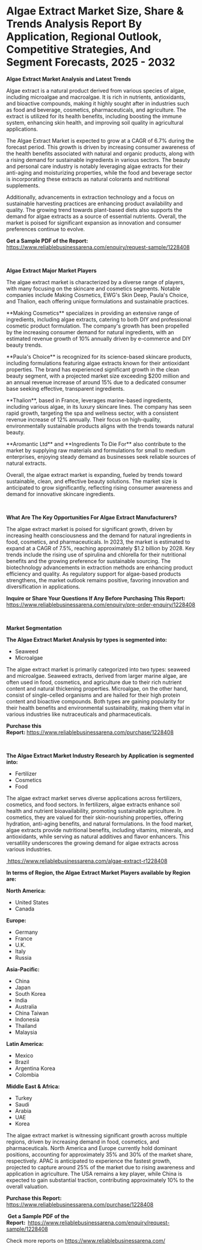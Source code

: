 <p><h1>Algae Extract Market Size, Share & Trends Analysis Report By Application, Regional Outlook, Competitive Strategies, And Segment Forecasts, 2025 - 2032</h1></p><p><strong>Algae Extract Market Analysis and Latest Trends</strong></p>
<p><p>Algae extract is a natural product derived from various species of algae, including microalgae and macroalgae. It is rich in nutrients, antioxidants, and bioactive compounds, making it highly sought after in industries such as food and beverage, cosmetics, pharmaceuticals, and agriculture. The extract is utilized for its health benefits, including boosting the immune system, enhancing skin health, and improving soil quality in agricultural applications.</p><p>The Algae Extract Market is expected to grow at a CAGR of 6.7% during the forecast period. This growth is driven by increasing consumer awareness of the health benefits associated with natural and organic products, along with a rising demand for sustainable ingredients in various sectors. The beauty and personal care industry is notably leveraging algae extracts for their anti-aging and moisturizing properties, while the food and beverage sector is incorporating these extracts as natural colorants and nutritional supplements.</p><p>Additionally, advancements in extraction technology and a focus on sustainable harvesting practices are enhancing product availability and quality. The growing trend towards plant-based diets also supports the demand for algae extracts as a source of essential nutrients. Overall, the market is poised for significant expansion as innovation and consumer preferences continue to evolve.</p></p>
<p><strong>Get a Sample PDF of the Report:&nbsp;</strong> <a href="https://www.reliablebusinessarena.com/enquiry/request-sample/1228408?utm_campaign=2959&utm_medium=2&utm_source=Github&utm_content=ia&utm_term=07042025&utm_id=algae-extract">https://www.reliablebusinessarena.com/enquiry/request-sample/1228408</a></p>
<p>&nbsp;</p>
<p><strong>Algae Extract Major Market Players</strong></p>
<p><p>The algae extract market is characterized by a diverse range of players, with many focusing on the skincare and cosmetics segments. Notable companies include Making Cosmetics, EWG's Skin Deep, Paula's Choice, and Thalion, each offering unique formulations and sustainable practices.</p><p>**Making Cosmetics** specializes in providing an extensive range of ingredients, including algae extracts, catering to both DIY and professional cosmetic product formulation. The company's growth has been propelled by the increasing consumer demand for natural ingredients, with an estimated revenue growth of 10% annually driven by e-commerce and DIY beauty trends.</p><p>**Paula's Choice** is recognized for its science-based skincare products, including formulations featuring algae extracts known for their antioxidant properties. The brand has experienced significant growth in the clean beauty segment, with a projected market size exceeding $200 million and an annual revenue increase of around 15% due to a dedicated consumer base seeking effective, transparent ingredients.</p><p>**Thalion**, based in France, leverages marine-based ingredients, including various algae, in its luxury skincare lines. The company has seen rapid growth, targeting the spa and wellness sector, with a consistent revenue increase of 12% annually. Their focus on high-quality, environmentally sustainable products aligns with the trends towards natural beauty.</p><p>**Aromantic Ltd** and **Ingredients To Die For** also contribute to the market by supplying raw materials and formulations for small to medium enterprises, enjoying steady demand as businesses seek reliable sources of natural extracts. </p><p>Overall, the algae extract market is expanding, fueled by trends toward sustainable, clean, and effective beauty solutions. The market size is anticipated to grow significantly, reflecting rising consumer awareness and demand for innovative skincare ingredients.</p></p>
<p>&nbsp;</p>
<p><strong>What Are The Key Opportunities For Algae Extract Manufacturers?</strong></p>
<p><p>The algae extract market is poised for significant growth, driven by increasing health consciousness and the demand for natural ingredients in food, cosmetics, and pharmaceuticals. In 2023, the market is estimated to expand at a CAGR of 7.5%, reaching approximately $1.2 billion by 2028. Key trends include the rising use of spirulina and chlorella for their nutritional benefits and the growing preference for sustainable sourcing. The biotechnology advancements in extraction methods are enhancing product efficiency and quality. As regulatory support for algae-based products strengthens, the market outlook remains positive, favoring innovation and diversification in applications.</p></p>
<p><strong>Inquire or Share Your Questions If Any Before Purchasing This Report:</strong> <a href="https://www.reliablebusinessarena.com/enquiry/pre-order-enquiry/1228408?utm_campaign=2959&utm_medium=2&utm_source=Github&utm_content=ia&utm_term=07042025&utm_id=algae-extract">https://www.reliablebusinessarena.com/enquiry/pre-order-enquiry/1228408</a></p>
<p>&nbsp;</p>
<p><strong>Market Segmentation</strong></p>
<p><strong>The Algae Extract Market Analysis by types is segmented into:</strong></p>
<p><ul><li>Seaweed</li><li>Microalgae</li></ul></p>
<p><p>The algae extract market is primarily categorized into two types: seaweed and microalgae. Seaweed extracts, derived from larger marine algae, are often used in food, cosmetics, and agriculture due to their rich nutrient content and natural thickening properties. Microalgae, on the other hand, consist of single-celled organisms and are hailed for their high protein content and bioactive compounds. Both types are gaining popularity for their health benefits and environmental sustainability, making them vital in various industries like nutraceuticals and pharmaceuticals.</p></p>
<p><strong>Purchase this Report:&nbsp;</strong><a href="https://www.reliablebusinessarena.com/purchase/1228408?utm_campaign=2959&utm_medium=2&utm_source=Github&utm_content=ia&utm_term=07042025&utm_id=algae-extract">https://www.reliablebusinessarena.com/purchase/1228408</a></p>
<p>&nbsp;</p>
<p><strong>The Algae Extract Market Industry Research by Application is segmented into:</strong></p>
<p><ul><li>Fertilizer</li><li>Cosmetics</li><li>Food</li></ul></p>
<p><p>The algae extract market serves diverse applications across fertilizers, cosmetics, and food sectors. In fertilizers, algae extracts enhance soil health and nutrient bioavailability, promoting sustainable agriculture. In cosmetics, they are valued for their skin-nourishing properties, offering hydration, anti-aging benefits, and natural formulations. In the food market, algae extracts provide nutritional benefits, including vitamins, minerals, and antioxidants, while serving as natural additives and flavor enhancers. This versatility underscores the growing demand for algae extracts across various industries.</p></p>
<p><a href="https://www.reliablebusinessarena.com/algae-extract-r1228408?utm_campaign=2959&utm_medium=2&utm_source=Github&utm_content=ia&utm_term=07042025&utm_id=algae-extract">&nbsp;https://www.reliablebusinessarena.com/algae-extract-r1228408</a></p>
<p><strong>In terms of Region, the Algae Extract Market Players available by Region are:</strong></p>
<p>
    <p> <strong> North America: </strong>
        <ul>
            <li>United States</li>
            <li>Canada</li>
        </ul>
        </p> 
    <p> <strong> Europe: </strong>
        <ul>
            <li>Germany</li>
            <li>France</li>
            <li>U.K.</li>
            <li>Italy</li>
            <li>Russia</li>
        </ul>
        </p> 
    <p> <strong> Asia-Pacific: </strong>
        <ul>
            <li>China</li>
            <li>Japan</li>
            <li>South Korea</li>
            <li>India</li>
            <li>Australia</li>
            <li>China Taiwan</li>
            <li>Indonesia</li>
            <li>Thailand</li>
            <li>Malaysia</li>
        </ul>
        </p> 
    <p> <strong> Latin America: </strong>
        <ul>
            <li>Mexico</li>
            <li>Brazil</li>
            <li>Argentina Korea</li>
            <li>Colombia</li>
        </ul>
        </p> 
    <p> <strong> Middle East & Africa: </strong>
        <ul>
            <li>Turkey</li>
            <li>Saudi</li>
            <li>Arabia</li>
            <li>UAE</li>
            <li>Korea</li>
        </ul>
    </p>
    </p>
<p><p>The algae extract market is witnessing significant growth across multiple regions, driven by increasing demand in food, cosmetics, and pharmaceuticals. North America and Europe currently hold dominant positions, accounting for approximately 35% and 30% of the market share, respectively. APAC is anticipated to experience the fastest growth, projected to capture around 25% of the market due to rising awareness and application in agriculture. The USA remains a key player, while China is expected to gain substantial traction, contributing approximately 10% to the overall valuation.</p></p>
<p><strong>Purchase this Report: </strong><a href="https://www.reliablebusinessarena.com/purchase/1228408?utm_campaign=2959&utm_medium=2&utm_source=Github&utm_content=ia&utm_term=07042025&utm_id=algae-extract">https://www.reliablebusinessarena.com/purchase/1228408</a></p>
<p>&nbsp;<strong>Get a Sample PDF of the Report:&nbsp;&nbsp;</strong><a href="https://www.reliablebusinessarena.com/enquiry/request-sample/1228408?utm_campaign=2959&utm_medium=2&utm_source=Github&utm_content=ia&utm_term=07042025&utm_id=algae-extract">https://www.reliablebusinessarena.com/enquiry/request-sample/1228408</a></p>
<p><strong></strong></p>
<p>Check more reports on <a href="https://www.reliablebusinessarena.com/?utm_campaign=2959&utm_medium=2&utm_source=Github&utm_content=ia&utm_term=07042025&utm_id=algae-extract">https://www.reliablebusinessarena.com/</a></p>